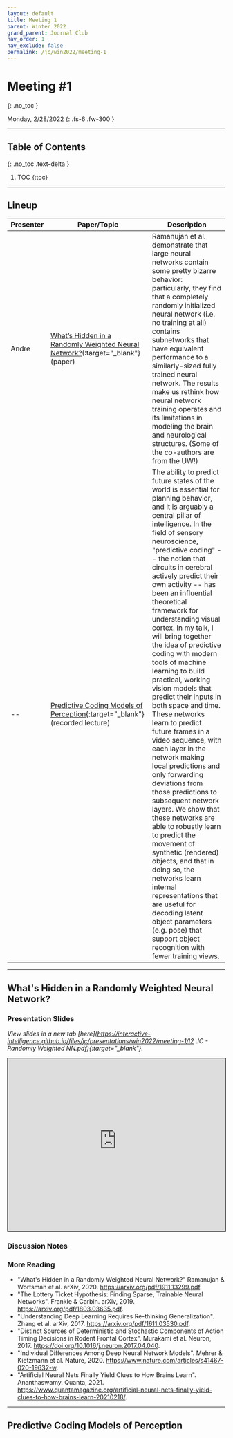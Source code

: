 ```yaml
---
layout: default
title: Meeting 1
parent: Winter 2022
grand_parent: Journal Club
nav_order: 1
nav_exclude: false
permalink: /jc/win2022/meeting-1
---
```


# Meeting #1
{: .no_toc }

Monday, 2/28/2022
{: .fs-6 .fw-300 }

---

## Table of Contents
{: .no_toc .text-delta }

1. TOC
{:toc}

---

## Lineup

| Presenter | Paper/Topic | Description |
| --- | --- | --- |
| Andre | [What’s Hidden in a Randomly Weighted Neural Network?](https://arxiv.org/pdf/1911.13299.pdf){:target="_blank"} (paper) | Ramanujan et al. demonstrate that large neural networks contain some pretty bizarre behavior: particularly, they find that a completely randomly initialized neural network (i.e. no training at all) contains subnetworks that have equivalent performance to a similarly-sized fully trained neural network. The results make us rethink how neural network training operates and its limitations in modeling the brain and neurological structures. (Some of the co-authors are from the UW!) |
| -- | [Predictive Coding Models of Perception](https://simons.berkeley.edu/talks/david-cox-4-16-18){:target="_blank"} (recorded lecture) | The ability to predict future states of the world is essential for planning behavior, and it is arguably a central pillar of intelligence.  In the field of sensory neuroscience, "predictive coding" -- the notion that circuits in cerebral actively predict their own activity -- has been an influential theoretical framework for understanding visual cortex.  In my talk, I will bring together the idea of predictive coding with modern tools of machine learning to build practical, working vision models that predict their inputs in both space and time. These networks learn to predict future frames in a video sequence, with each layer in the network making local predictions and only forwarding deviations from those predictions to subsequent network layers. We show that these networks are able to robustly learn to predict the movement of synthetic (rendered) objects, and that in doing so, the networks learn internal representations that are useful for decoding latent object parameters (e.g. pose) that support object recognition with fewer training views. |


---

## What's Hidden in a Randomly Weighted Neural Network?

### Presentation Slides
*View slides in a new tab [here](https://interactive-intelligence.github.io/files/jc/presentations/win2022/meeting-1/I2 JC - Randomly Weighted NN.pdf){:target="_blank"}.*

<iframe src="https://interactive-intelligence.github.io/files/jc/presentations/win2022/meeting-1/I2 JC - Randomly Weighted NN.pdf" width="100%" height="400" style="border:1px solid black;"></iframe>

### Discussion Notes

### More Reading
- "What's Hidden in a Randomly Weighted Neural Network?" Ramanujan & Wortsman et al. arXiv, 2020. https://arxiv.org/pdf/1911.13299.pdf.
- "The Lottery Ticket Hypothesis: Finding Sparse, Trainable Neural Networks". Frankle & Carbin. arXiv, 2019. https://arxiv.org/pdf/1803.03635.pdf.
- "Understanding Deep Learning Requires Re-thinking Generalization". Zhang et al. arXiv, 2017. https://arxiv.org/pdf/1611.03530.pdf.
- "Distinct Sources of Deterministic and Stochastic Components of Action Timing Decisions in Rodent Frontal Cortex". Murakami et al. Neuron, 2017. https://doi.org/10.1016/j.neuron.2017.04.040.
- "Individual Differences Among Deep Neural Network Models". Mehrer & Kietzmann et al. Nature, 2020. https://www.nature.com/articles/s41467-020-19632-w.
- "Artificial Neural Nets Finally Yield Clues to How Brains Learn". Ananthaswamy. Quanta, 2021. https://www.quantamagazine.org/artificial-neural-nets-finally-yield-clues-to-how-brains-learn-20210218/.

---

## Predictive Coding Models of Perception

